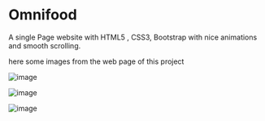 # Omnifood
A single Page website with  HTML5 , CSS3, Bootstrap  with nice animations and smooth scrolling.

here some images from the web page of this project

![image](https://user-images.githubusercontent.com/61230546/75096299-fdd8d700-55a6-11ea-9550-49f574879498.png)

![image](https://user-images.githubusercontent.com/61230546/75096366-996a4780-55a7-11ea-9529-a8c105ca537a.png)

![image](https://user-images.githubusercontent.com/61230546/75096400-f6fe9400-55a7-11ea-92d5-45fb29bf6eff.png)
